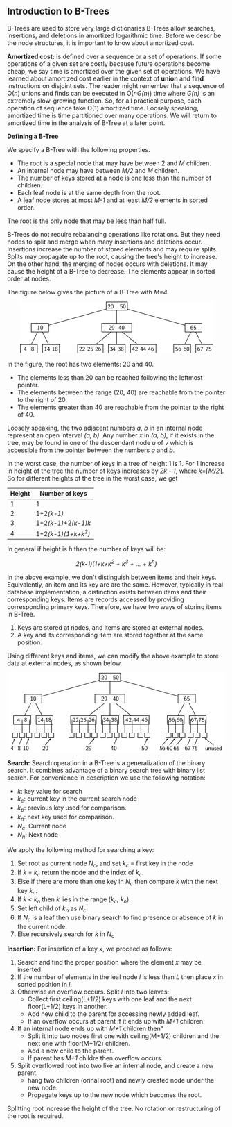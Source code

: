 ## Introduction to B-Trees

B-Trees are used to store very large dictionaries B-Trees allow searches, insertions, and deletions in amortized 
logarithmic time. Before we describe the node structures, it is important to know about amortized cost. 

<strong>Amortized cost:</strong> is defined over a sequence or a set of operations. If some operations of a given set are 
costly because future operations become cheap, we say time is amortized over the given set of operations. We have learned 
about amortized cost earlier in the context of <b>union</b> and <b>find</b> instructions on disjoint sets. The reader 
might remember that a sequence of O(<i>n</i>) unions and finds can be executed in O(<i>nG(n</i>)) time where <i>G(n)</i>
is an extremely slow-growing function. So, for all practical purpose, each operation of sequence take O(1) amortized
time. Loosely speaking, amortized time is time partitioned over many operations. We will return to amortized time in 
the analysis of B-Tree at a later point.


<strong>Defining a B-Tree</strong>

We specify a B-Tree with the following properties.

- The root is a special node that may have between 2 and <i>M</i> children. 
- An internal node may have between <i>M/2</i> and <i>M</i> children.
- The number of keys stored at a node is one less than the number of children.  
- Each leaf node is at the same depth from the root.
- A leaf node stores at most <i>M-1</i> and at least <i>M/2</i> elements in sorted order. 

The root is the only node that may be less than half full.

B-Trees do not require rebalancing operations like rotations. But they need nodes to split and merge when many 
insertions and deletions occur. Insertions increase the number of stored elements and may require splits. Splits may 
propagate up to the root, causing the tree's height to increase. On the other hand, the merging of nodes occurs with 
deletions. It may cause the height of a B-Tree to decrease. The elements appear in sorted order at nodes. 

The figure below gives the picture of a B-Tree with <i>M=4</i>. 

<p style="text-align:center;"><img src="../images/bTreeEx1.png"></p>

In the figure, the root has two elements: 20 and 40.
- The elements less than 20 can be reached following the leftmost pointer. 
- The elements between the range (20, 40) are reachable from the pointer to the right of 20. 
- The elements greater than 40 are reachable from the pointer to the right of 40. 

Loosely speaking, the two adjacent numbers <i>a</i>, <i>b</i> in an internal node represent an open interval <i>(a, b)</i>. 
Any number <i>x</i> in <i>(a, b)</i>, if it exists in the tree, may be found in one of the descendant node <i>u</i> of 
<i>v</i> which is accessible from the pointer between the numbers <i>a</i> and  <i>b</i>.  

In the worst case, the number of keys in a tree of height 1 is 1. For 1 increase in height of the tree the number of keys 
increases by <i>2k - 1</i>, where <i>k</i>=&lceil;<i>M/2</i>&rceil;. So for different heights of the tree in the worst case, 
we get
 

| Height | Number of keys | 
| -------- | -------|   
|   1    | 1 |
|   2    | 1+2<i>(k-1)</i>|
|   3    | 1+2<i>(k-1)</i>+2<i>(k-1)k</i>|
|   4    | 1+2<i>(k-1)(1+k+k<sup>2</sup>)</i>|



In general if height is <i>h</i> then the number of keys will be:

<p style="text-align:center;">
<i>2(k-1)(1+k+k<sup>2</sup> + k<sup>3</sup> + ... + k<sup>h</sup>)</i>
</p>

In the above example, we don't distinguish between items and their keys. Equivalently, an item and its key are are the same. 
However, typically in real database implementation, a distinction exists between items and their corresponding keys. 
Items are records accessed by providing corresponding primary keys. Therefore, we have two ways of storing items in B-Tree. 

1. Keys are stored at nodes, and items are stored at external nodes. 
2. A key and its corresponding item are stored together at the same position.  

Using different keys and items, we can modify the above example to store data at external nodes, as shown below. 

<p style="text-align:center;"><img src="../images/bTreeEx2.png"></p>

<strong>Search:</strong> Search operation in a B-Tree is a generalization of the binary search. It combines advantage of a
binary search tree with binary list search. For convenience in description we use the following notation:
- <i>k</i>: key value for search
- <i>k<sub>c</sub></i>: current key in the current search node
- <i>k<sub>p</sub></i>: previous key used for comparison.
- <i>k<sub>n</sub></i>: next key used for comparison.
- <i>N<sub>c</sub></i>: Current node
- <i>N<sub>n</sub></i>: Next node

We apply the following method for searching a key:
1. Set root as current node <i>N<sub>c</sub></i>, and set <i>k<sub>c</sub></i> = first key in the node
2. If <i>k</i> = <i>k<sub>c</sub></i> return the node and the index of <i>k<sub>c</sub></i>.
3. Else if there are more than one key in <i>N<sub>c</sub></i> then compare <i>k</i> with the next key <i>k<sub>n</sub></i>.
4. If <i>k</i> < <i>k<sub>n</sub></i> then <i>k</i> lies in the range (<i>k<sub>c</sub></i>, <i>k<sub>n</sub></i>).
5. Set left child of <i>k<sub>n</sub></i> as <i>N<sub>c</sub></i>.
6. If <i>N<sub>c</sub></i> is a leaf then use binary search to find presence or absence of <i>k</i> in the current node.
7. Else recursively search for <i>k</i> in <i>N<sub>c</sub></i> 


<strong>Insertion:</strong> For insertion of a key <i>x</i>, we proceed as  follows:

1. Search and find the proper position where the element <i>x</i> may be inserted.
2. If the number of elements in the leaf node <i>l</i> is less than <i>L</i> 
   then place <i>x</i> in sorted position in <i>l</i>. 
3. Otherwise an overflow occurs. Split <i>l</i> into two leaves:
   - Collect first ceiling(L+1/2) keys with one leaf and the next 
     floor(L+1/2) keys in another. 
   - Add new child to the parent for accessing newly added leaf. 
   - If an overflow occurs at parent if it ends up with <i>M+1</i> 
     children. 
4. If an internal node ends up with <i>M+1</i> children then"
   - Split it into two nodes first one with ceiling(M+1/2) children
     and the next one with floor(M+1/2) children.
   - Add a new child to the parent. 
   - If parent has <i>M+1</i> childre then overflow occurs.
5. Split overflowed root into two like an internal node, and create
   a new parent. 
   - hang two children (orinal root) and newly created node under
     the new node.
   - Propagate keys up to the new node which becomes the root. 

Splitting root increase the height of the tree. No rotation or restructuring of the root is required. 
